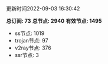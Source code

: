更新时间2022-09-03 16:30:42

**总订阅: 73**
**总节点: 2940**
**有效节点: 1495**
- ss节点: 1019
- trojan节点: 97
- v2ray节点: 376
- ssr节点: 3
